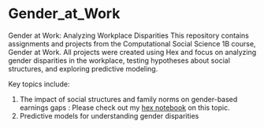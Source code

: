 # Gender_at_Work
Gender at Work: Analyzing Workplace Disparities
This repository contains assignments and projects from the Computational Social Science 1B course, Gender at Work. All projects were created using Hex and focus on analyzing gender disparities in the workplace, testing hypotheses about social structures, and exploring predictive modeling.

Key topics include:
1. The impact of social structures and family norms on gender-based earnings gaps : Please check out my [hex notebook](https://app.hex.tech/beresford-berkeley/app/315e596f-34be-45ff-8e87-88718e92ae70/latest) on this topic.
2. Predictive models for understanding gender disparities
 
